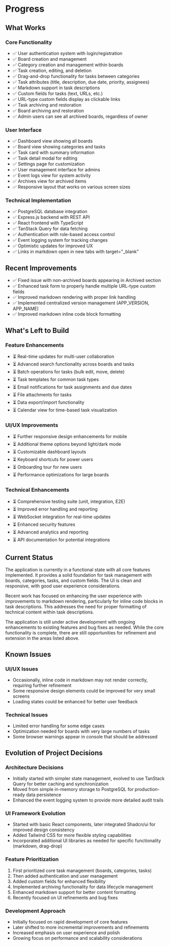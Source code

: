 # Progress

## What Works

### Core Functionality
- ✅ User authentication system with login/registration
- ✅ Board creation and management
- ✅ Category creation and management within boards
- ✅ Task creation, editing, and deletion
- ✅ Drag-and-drop functionality for tasks between categories
- ✅ Task attributes (title, description, due date, priority, assignees)
- ✅ Markdown support in task descriptions
- ✅ Custom fields for tasks (text, URLs, etc.)
- ✅ URL-type custom fields display as clickable links
- ✅ Task archiving and restoration
- ✅ Board archiving and restoration
- ✅ Admin users can see all archived boards, regardless of owner

### User Interface
- ✅ Dashboard view showing all boards
- ✅ Board view showing categories and tasks
- ✅ Task card with summary information
- ✅ Task detail modal for editing
- ✅ Settings page for customization
- ✅ User management interface for admins
- ✅ Event logs view for system activity
- ✅ Archives view for archived items
- ✅ Responsive layout that works on various screen sizes

### Technical Implementation
- ✅ PostgreSQL database integration
- ✅ Express.js backend with REST API
- ✅ React frontend with TypeScript
- ✅ TanStack Query for data fetching
- ✅ Authentication with role-based access control
- ✅ Event logging system for tracking changes
- ✅ Optimistic updates for improved UX
- ✅ Links in markdown open in new tabs with target="_blank"

## Recent Improvements
- ✅ Fixed issue with non-archived boards appearing in Archived section
- ✅ Enhanced task form to properly handle multiple URL-type custom fields
- ✅ Improved markdown rendering with proper link handling
- ✅ Implemented centralized version management (APP_VERSION, APP_NAME)
- ✅ Improved markdown inline code block formatting

## What's Left to Build

### Feature Enhancements
- ⏳ Real-time updates for multi-user collaboration
- ⏳ Advanced search functionality across boards and tasks
- ⏳ Batch operations for tasks (bulk edit, move, delete)
- ⏳ Task templates for common task types
- ⏳ Email notifications for task assignments and due dates
- ⏳ File attachments for tasks
- ⏳ Data export/import functionality
- ⏳ Calendar view for time-based task visualization

### UI/UX Improvements
- ⏳ Further responsive design enhancements for mobile
- ⏳ Additional theme options beyond light/dark mode
- ⏳ Customizable dashboard layouts
- ⏳ Keyboard shortcuts for power users
- ⏳ Onboarding tour for new users
- ⏳ Performance optimizations for large boards

### Technical Enhancements
- ⏳ Comprehensive testing suite (unit, integration, E2E)
- ⏳ Improved error handling and reporting
- ⏳ WebSocket integration for real-time updates
- ⏳ Enhanced security features
- ⏳ Advanced analytics and reporting
- ⏳ API documentation for potential integrations

## Current Status

The application is currently in a functional state with all core features implemented. It provides a solid foundation for task management with boards, categories, tasks, and custom fields. The UI is clean and responsive, with good user experience considerations.

Recent work has focused on enhancing the user experience with improvements to markdown rendering, particularly for inline code blocks in task descriptions. This addresses the need for proper formatting of technical content within task descriptions.

The application is still under active development with ongoing enhancements to existing features and bug fixes as needed. While the core functionality is complete, there are still opportunities for refinement and extension in the areas listed above.

## Known Issues

### UI/UX Issues
- Occasionally, inline code in markdown may not render correctly, requiring further refinement
- Some responsive design elements could be improved for very small screens
- Loading states could be enhanced for better user feedback

### Technical Issues
- Limited error handling for some edge cases
- Optimization needed for boards with very large numbers of tasks
- Some browser warnings appear in console that should be addressed

## Evolution of Project Decisions

### Architecture Decisions
- Initially started with simpler state management, evolved to use TanStack Query for better caching and synchronization
- Moved from simple in-memory storage to PostgreSQL for production-ready data persistence
- Enhanced the event logging system to provide more detailed audit trails

### UI Framework Evolution
- Started with basic React components, later integrated Shadcn/ui for improved design consistency
- Added Tailwind CSS for more flexible styling capabilities
- Incorporated additional UI libraries as needed for specific functionality (markdown, drag-drop)

### Feature Prioritization
1. First prioritized core task management (boards, categories, tasks)
2. Then added authentication and user management
3. Added custom fields for enhanced flexibility
4. Implemented archiving functionality for data lifecycle management
5. Enhanced markdown support for better content formatting
6. Recently focused on UI refinements and bug fixes

### Development Approach
- Initially focused on rapid development of core features
- Later shifted to more incremental improvements and refinements
- Increased emphasis on user experience and polish
- Growing focus on performance and scalability considerations